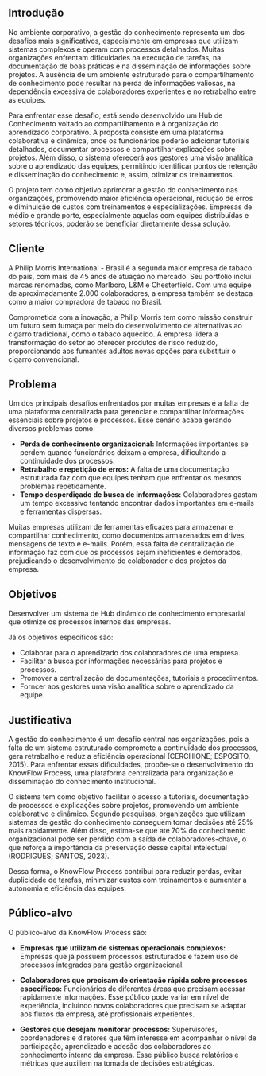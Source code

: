 ## Introdução

No ambiente corporativo, a gestão do conhecimento representa um dos desafios mais significativos, especialmente em empresas que utilizam sistemas complexos e operam com processos detalhados. Muitas organizações enfrentam dificuldades na execução de tarefas, na documentação de boas práticas e na disseminação de informações sobre projetos. A ausência de um ambiente estruturado para o compartilhamento de conhecimento pode resultar na perda de informações valiosas, na dependência excessiva de colaboradores experientes e no retrabalho entre as equipes.

Para enfrentar esse desafio, está sendo desenvolvido um Hub de Conhecimento voltado ao compartilhamento e à organização do aprendizado corporativo. A proposta consiste em uma plataforma colaborativa e dinâmica, onde os funcionários poderão adicionar tutoriais detalhados, documentar processos e compartilhar explicações sobre projetos. Além disso, o sistema oferecerá aos gestores uma visão analítica sobre o aprendizado das equipes, permitindo identificar pontos de retenção e disseminação do conhecimento e, assim, otimizar os treinamentos.

O projeto tem como objetivo aprimorar a gestão do conhecimento nas organizações, promovendo maior eficiência operacional, redução de erros e diminuição de custos com treinamentos e especializações. Empresas de médio e grande porte, especialmente aquelas com equipes distribuídas e setores técnicos, poderão se beneficiar diretamente dessa solução.



## Cliente 
A Philip Morris International - Brasil é a segunda maior empresa de tabaco do país, com mais de 45 anos de atuação no mercado. Seu portfólio inclui marcas renomadas, como Marlboro, L&M e Chesterfield. Com uma equipe de aproximadamente 2.000 colaboradores, a empresa também se destaca como a maior compradora de tabaco no Brasil.

Comprometida com a inovação, a Philip Morris tem como missão construir um futuro sem fumaça por meio do desenvolvimento de alternativas ao cigarro tradicional, como o tabaco aquecido. A empresa lidera a transformação do setor ao oferecer produtos de risco reduzido, proporcionando aos fumantes adultos novas opções para substituir o cigarro convencional.


## Problema
Um dos principais desafios enfrentados por muitas empresas é a falta de uma plataforma centralizada para gerenciar e compartilhar informações essenciais sobre projetos e processos. Esse cenário acaba gerando diversos problemas como: 

   - **Perda de conhecimento organizacional:** Informações importantes se perdem quando funcionários deixam a empresa, dificultando a continuidade dos processos.
   - **Retrabalho e repetição de erros:** A falta de uma documentação estruturada faz com que equipes tenham que enfrentar os mesmos problemas repetidamente.
   - **Tempo desperdiçado de busca de informações:** Colaboradores gastam um tempo excessivo tentando encontrar dados importantes em e-mails e ferramentas dispersas. 

  Muitas empresas utilizam de ferramentas eficazes para armazenar e compartilhar conhecimento, como documentos armazenados em drives, mensagens de texto e e-mails. Porém, essa falta de centralização de informação faz com que os processos sejam ineficientes e demorados, prejudicando o desenvolvimento do colaborador e dos projetos da empresa. 
  


## Objetivos

Desenvolver um sistema de Hub dinâmico de conhecimento empresarial que otimize os processos internos das empresas. 

Já os objetivos específicos são:
- Colaborar para o aprendizado dos colaboradores de uma empresa.
- Facilitar a busca por informações necessárias para projetos e processos.
- Promover a centralização de documentações, tutoriais e procedimentos. 
- Forncer aos gestores uma visão analítica sobre o aprendizado da equipe.  

 
## Justificativa

A gestão do conhecimento é um desafio central nas organizações, pois a falta de um sistema estruturado compromete a continuidade dos processos, gera retrabalho e reduz a eficiência operacional (CERCHIONE; ESPOSITO, 2015). Para enfrentar essas dificuldades, propõe-se o desenvolvimento do KnowFlow Process, uma plataforma centralizada para organização e disseminação do conhecimento institucional.

O sistema tem como objetivo facilitar o acesso a tutoriais, documentação de processos e explicações sobre projetos, promovendo um ambiente colaborativo e dinâmico. Segundo pesquisas, organizações que utilizam sistemas de gestão do conhecimento conseguem tomar decisões até 25% mais rapidamente. Além disso, estima-se que até 70% do conhecimento organizacional pode ser perdido com a saída de colaboradores-chave, o que reforça a importância da preservação desse capital intelectual (RODRIGUES; SANTOS, 2023).

Dessa forma, o KnowFlow Process contribui para reduzir perdas, evitar duplicidade de tarefas, minimizar custos com treinamentos e aumentar a autonomia e eficiência das equipes.


## Público-alvo

O público-alvo da KnowFlow Process são: 

- **Empresas que utilizam de sistemas operacionais complexos:** Empresas que já possuem processos estruturados e fazem uso de processos integrados para gestão organizacional.
  
- **Colaboradores que precisam de orientação rápida sobre processos específicos:** Funcionários de diferentes áreas que precisam acessar rapidamente informações. Esse público pode variar em nível de experiência, incluindo novos colaboradores que precisam se adaptar aos fluxos da empresa, até profissionais experientes.
  
- **Gestores que desejam monitorar processos:** Supervisores, coordenadores e diretores que têm interesse em acompanhar o nível de participação, aprendizado e adesão dos colaboradores ao conhecimento interno da empresa. Esse público busca relatórios e métricas que auxiliem na tomada de decisões estratégicas.

  




